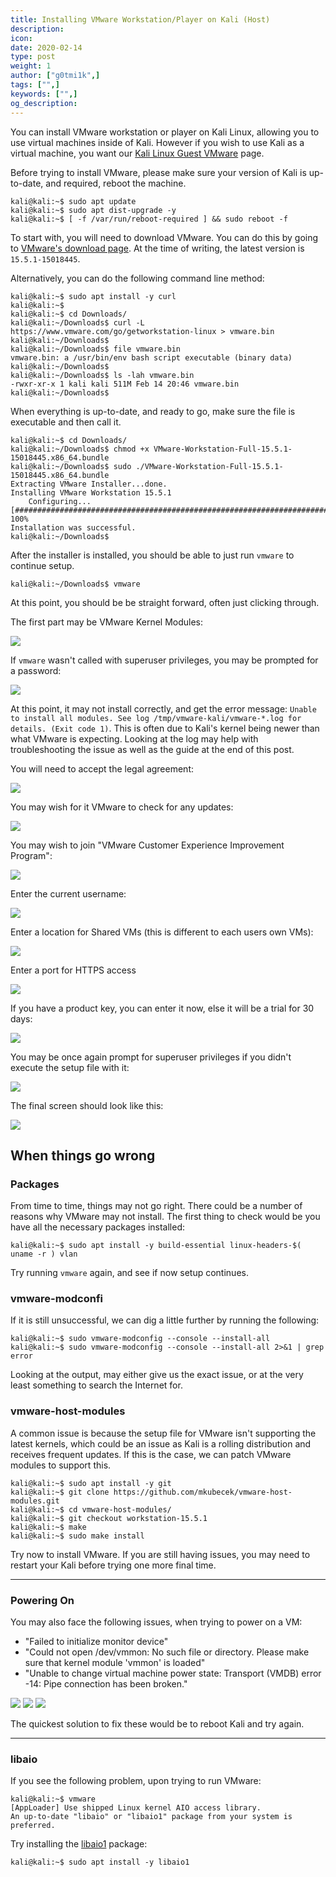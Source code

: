 ```yaml
---
title: Installing VMware Workstation/Player on Kali (Host)
description:
icon:
date: 2020-02-14
type: post
weight: 1
author: ["g0tmi1k",]
tags: ["",]
keywords: ["",]
og_description:
---
```


You can install VMware workstation or player on Kali Linux, allowing you to use virtual machines inside of Kali. However if you wish to use Kali as a virtual machine, you want our [Kali Linux Guest VMware](/docs/virtualization/install-vmware-workstation-player-kali-guest-vm/) page.

Before trying to install VMware, please make sure your version of Kali is up-to-date, and required, reboot the machine.

```
kali@kali:~$ sudo apt update
kali@kali:~$ sudo apt dist-upgrade -y
kali@kali:~$ [ -f /var/run/reboot-required ] && sudo reboot -f
```

To start with, you will need to download VMware. You can do this by going to [VMware's download page](https://www.vmware.com/uk/products/workstation-pro/). At the time of writing, the latest version is `15.5.1-15018445`.

Alternatively, you can do the following command line method:

```
kali@kali:~$ sudo apt install -y curl
kali@kali:~$
kali@kali:~$ cd Downloads/
kali@kali:~/Downloads$ curl -L https://www.vmware.com/go/getworkstation-linux > vmware.bin
kali@kali:~/Downloads$
kali@kali:~/Downloads$ file vmware.bin
vmware.bin: a /usr/bin/env bash script executable (binary data)
kali@kali:~/Downloads$
kali@kali:~/Downloads$ ls -lah vmware.bin
-rwxr-xr-x 1 kali kali 511M Feb 14 20:46 vmware.bin
kali@kali:~/Downloads$
```

When everything is up-to-date, and ready to go, make sure the file is executable and then call it.

```
kali@kali:~$ cd Downloads/
kali@kali:~/Downloads$ chmod +x VMware-Workstation-Full-15.5.1-15018445.x86_64.bundle
kali@kali:~/Downloads$ sudo ./VMware-Workstation-Full-15.5.1-15018445.x86_64.bundle
Extracting VMware Installer...done.
Installing VMware Workstation 15.5.1
    Configuring...
[######################################################################] 100%
Installation was successful.
kali@kali:~/Downloads$
```
After the installer is installed, you should be able to just run `vmware` to continue setup.

```
kali@kali:~/Downloads$ vmware
```

At this point, you should be be straight forward, often just clicking through.

The first part may be VMware Kernel Modules:

![](vmware-01.png)

If `vmware` wasn't called with superuser privileges, you may be prompted for a password:

![](vmware-02.png)

At this point, it may not install correctly, and get the error message: `Unable to install all modules. See log /tmp/vmware-kali/vmware-*.log for details. (Exit code 1)`. This is often due to Kali's kernel being newer than what VMware is expecting. Looking at the log may help with troubleshooting the issue as well as the guide at the end of this post.

You will need to accept the legal agreement:

![](vmware-03.png)

You may wish for it VMware to check for any updates:

![](vmware-04.png)

You may wish to join "VMware Customer Experience Improvement Program":

![](vmware-05.png)

Enter the current username:

![](vmware-06.png)

Enter a location for Shared VMs (this is different to each users own VMs):

![](vmware-07.png)

Enter a port for HTTPS access

![](vmware-08.png)

If you have a product key, you can enter it now, else it will be a trial for 30 days:

![](vmware-09.png)

You may be once again prompt for superuser privileges if you didn't execute the setup file with it:

![](vmware-10.png)

The final screen should look like this:

![](vmware-11.png)

## When things go wrong

### Packages

From time to time, things may not go right. There could be a number of reasons why VMware may not install. The first thing to check would be you have all the necessary packages installed:

```
kali@kali:~$ sudo apt install -y build-essential linux-headers-$( uname -r ) vlan
```

Try running `vmware` again, and see if now setup continues.


### vmware-modconfi

If it is still unsuccessful, we can dig a little further by running the following:

```
kali@kali:~$ sudo vmware-modconfig --console --install-all
kali@kali:~$ sudo vmware-modconfig --console --install-all 2>&1 | grep error
```

Looking at the output, may either give us the exact issue, or at the very least something to search the Internet for.


### vmware-host-modules

A common issue is because the setup file for VMware isn't supporting the latest kernels, which could be an issue as Kali is a rolling distribution and receives frequent updates. If this is the case, we can patch VMware modules to support this.

```
kali@kali:~$ sudo apt install -y git
kali@kali:~$ git clone https://github.com/mkubecek/vmware-host-modules.git
kali@kali:~$ cd vmware-host-modules/
kali@kali:~$ git checkout workstation-15.5.1
kali@kali:~$ make
kali@kali:~$ sudo make install
```

Try now to install VMware. If you are still having issues, you may need to restart your Kali before trying one more final time.

- - -

### Powering On

You may also face the following issues, when trying to power on a VM:

- "Failed to initialize monitor device"
- "Could not open /dev/vmmon: No such file or directory. Please make sure that kernel module 'vmmon' is loaded"
- "Unable to change virtual machine power state: Transport (VMDB) error -14: Pipe connection has been broken."

![](vmware-error1.png)
![](vmware-error2.png)
![](vmware-error3.png)

The quickest solution to fix these would be to reboot Kali and try again.

- - -

### libaio

If you see the following problem, upon trying to run VMware:

```
kali@kali:~$ vmware
[AppLoader] Use shipped Linux kernel AIO access library.
An up-to-date "libaio" or "libaio1" package from your system is preferred.
```

Try installing the [libaio1](https://packages.debian.org/testing/libaio1) package:

```
kali@kali:~$ sudo apt install -y libaio1
```
